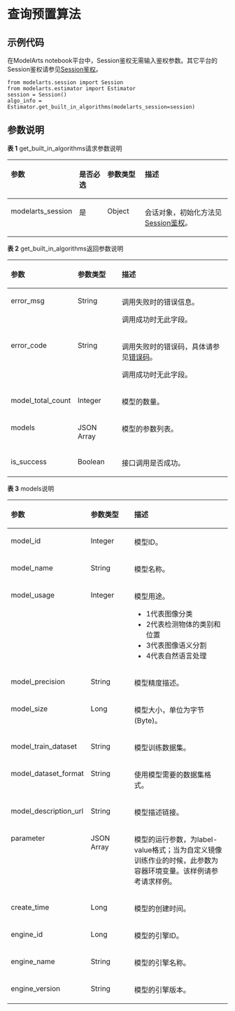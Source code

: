 # 查询预置算法<a name="modelarts_04_0190"></a>

## 示例代码<a name="zh-cn_topic_0170904395_section35881040102516"></a>

在ModelArts notebook平台中，Session鉴权无需输入鉴权参数。其它平台的Session鉴权请参见[Session鉴权](Session鉴权概述.md)。

```
from modelarts.session import Session
from modelarts.estimator import Estimator
session = Session()
algo_info = Estimator.get_built_in_algorithms(modelarts_session=session)
```

## 参数说明<a name="zh-cn_topic_0170904395_section85751315416"></a>

**表 1**  get\_built\_in\_algorithms请求参数说明

<a name="zh-cn_topic_0170904395_table160254042515"></a>
<table><thead align="left"><tr id="zh-cn_topic_0170904395_row141641202511"><th class="cellrowborder" valign="top" width="25.629999999999995%" id="mcps1.2.5.1.1"><p id="zh-cn_topic_0170904395_p11941182519"><a name="zh-cn_topic_0170904395_p11941182519"></a><a name="zh-cn_topic_0170904395_p11941182519"></a>参数</p>
</th>
<th class="cellrowborder" valign="top" width="13.819999999999999%" id="mcps1.2.5.1.2"><p id="zh-cn_topic_0170904395_p1633818161270"><a name="zh-cn_topic_0170904395_p1633818161270"></a><a name="zh-cn_topic_0170904395_p1633818161270"></a>是否必选</p>
</th>
<th class="cellrowborder" valign="top" width="17.61%" id="mcps1.2.5.1.3"><p id="zh-cn_topic_0170904395_p611141142510"><a name="zh-cn_topic_0170904395_p611141142510"></a><a name="zh-cn_topic_0170904395_p611141142510"></a>参数类型</p>
</th>
<th class="cellrowborder" valign="top" width="42.94%" id="mcps1.2.5.1.4"><p id="zh-cn_topic_0170904395_p917419250"><a name="zh-cn_topic_0170904395_p917419250"></a><a name="zh-cn_topic_0170904395_p917419250"></a>描述</p>
</th>
</tr>
</thead>
<tbody><tr id="zh-cn_topic_0170904395_row811541192518"><td class="cellrowborder" valign="top" width="25.629999999999995%" headers="mcps1.2.5.1.1 "><p id="zh-cn_topic_0170904395_p6891421842"><a name="zh-cn_topic_0170904395_p6891421842"></a><a name="zh-cn_topic_0170904395_p6891421842"></a>modelarts_session</p>
</td>
<td class="cellrowborder" valign="top" width="13.819999999999999%" headers="mcps1.2.5.1.2 "><p id="zh-cn_topic_0170904395_p68972047"><a name="zh-cn_topic_0170904395_p68972047"></a><a name="zh-cn_topic_0170904395_p68972047"></a>是</p>
</td>
<td class="cellrowborder" valign="top" width="17.61%" headers="mcps1.2.5.1.3 "><p id="zh-cn_topic_0170904395_p158912219419"><a name="zh-cn_topic_0170904395_p158912219419"></a><a name="zh-cn_topic_0170904395_p158912219419"></a>Object</p>
</td>
<td class="cellrowborder" valign="top" width="42.94%" headers="mcps1.2.5.1.4 "><p id="zh-cn_topic_0170904395_p1689152543"><a name="zh-cn_topic_0170904395_p1689152543"></a><a name="zh-cn_topic_0170904395_p1689152543"></a>会话对象，初始化方法见<a href="Session鉴权概述.md">Session鉴权</a>。</p>
</td>
</tr>
</tbody>
</table>

**表 2**  get\_built\_in\_algorithms返回参数说明

<a name="zh-cn_topic_0170904395_table10251721151647"></a>
<table><thead align="left"><tr id="zh-cn_topic_0170904395_row15309029151647"><th class="cellrowborder" valign="top" width="29.377062293770624%" id="mcps1.2.4.1.1"><p id="zh-cn_topic_0170904395_p65700341151710"><a name="zh-cn_topic_0170904395_p65700341151710"></a><a name="zh-cn_topic_0170904395_p65700341151710"></a>参数</p>
</th>
<th class="cellrowborder" valign="top" width="20.107989201079892%" id="mcps1.2.4.1.2"><p id="zh-cn_topic_0170904395_p19705789151710"><a name="zh-cn_topic_0170904395_p19705789151710"></a><a name="zh-cn_topic_0170904395_p19705789151710"></a>参数类型</p>
</th>
<th class="cellrowborder" valign="top" width="50.51494850514948%" id="mcps1.2.4.1.3"><p id="zh-cn_topic_0170904395_p52665086151710"><a name="zh-cn_topic_0170904395_p52665086151710"></a><a name="zh-cn_topic_0170904395_p52665086151710"></a>描述</p>
</th>
</tr>
</thead>
<tbody><tr id="zh-cn_topic_0170904395_row1448237123714"><td class="cellrowborder" valign="top" width="29.377062293770624%" headers="mcps1.2.4.1.1 "><p id="zh-cn_topic_0170904395_p345014371371"><a name="zh-cn_topic_0170904395_p345014371371"></a><a name="zh-cn_topic_0170904395_p345014371371"></a>error_msg</p>
</td>
<td class="cellrowborder" valign="top" width="20.107989201079892%" headers="mcps1.2.4.1.2 "><p id="zh-cn_topic_0170904395_p10450193773712"><a name="zh-cn_topic_0170904395_p10450193773712"></a><a name="zh-cn_topic_0170904395_p10450193773712"></a>String</p>
</td>
<td class="cellrowborder" valign="top" width="50.51494850514948%" headers="mcps1.2.4.1.3 "><p id="zh-cn_topic_0170904395_p3522846113715"><a name="zh-cn_topic_0170904395_p3522846113715"></a><a name="zh-cn_topic_0170904395_p3522846113715"></a>调用失败时的错误信息。</p>
<p id="zh-cn_topic_0170904395_p105221346153718"><a name="zh-cn_topic_0170904395_p105221346153718"></a><a name="zh-cn_topic_0170904395_p105221346153718"></a>调用成功时无此字段。</p>
</td>
</tr>
<tr id="zh-cn_topic_0170904395_row25921437151647"><td class="cellrowborder" valign="top" width="29.377062293770624%" headers="mcps1.2.4.1.1 "><p id="zh-cn_topic_0170904395_p33480290151710"><a name="zh-cn_topic_0170904395_p33480290151710"></a><a name="zh-cn_topic_0170904395_p33480290151710"></a>error_code</p>
</td>
<td class="cellrowborder" valign="top" width="20.107989201079892%" headers="mcps1.2.4.1.2 "><p id="zh-cn_topic_0170904395_p16871445151710"><a name="zh-cn_topic_0170904395_p16871445151710"></a><a name="zh-cn_topic_0170904395_p16871445151710"></a>String</p>
</td>
<td class="cellrowborder" valign="top" width="50.51494850514948%" headers="mcps1.2.4.1.3 "><p id="zh-cn_topic_0170904395_p1405101120171"><a name="zh-cn_topic_0170904395_p1405101120171"></a><a name="zh-cn_topic_0170904395_p1405101120171"></a>调用失败时的错误码，具体请参见<a href="https://support.huaweicloud.com/api-modelarts/modelarts_03_0095.html" target="_blank" rel="noopener noreferrer">错误码</a>。</p>
<p id="zh-cn_topic_0170904395_p24409838151710"><a name="zh-cn_topic_0170904395_p24409838151710"></a><a name="zh-cn_topic_0170904395_p24409838151710"></a>调用成功时无此字段。</p>
</td>
</tr>
<tr id="zh-cn_topic_0170904395_row42648418151647"><td class="cellrowborder" valign="top" width="29.377062293770624%" headers="mcps1.2.4.1.1 "><p id="zh-cn_topic_0170904395_p28920610151710"><a name="zh-cn_topic_0170904395_p28920610151710"></a><a name="zh-cn_topic_0170904395_p28920610151710"></a>model_total_count</p>
</td>
<td class="cellrowborder" valign="top" width="20.107989201079892%" headers="mcps1.2.4.1.2 "><p id="zh-cn_topic_0170904395_p31366462151710"><a name="zh-cn_topic_0170904395_p31366462151710"></a><a name="zh-cn_topic_0170904395_p31366462151710"></a>Integer</p>
</td>
<td class="cellrowborder" valign="top" width="50.51494850514948%" headers="mcps1.2.4.1.3 "><p id="zh-cn_topic_0170904395_p57655513151710"><a name="zh-cn_topic_0170904395_p57655513151710"></a><a name="zh-cn_topic_0170904395_p57655513151710"></a>模型的数量。</p>
</td>
</tr>
<tr id="zh-cn_topic_0170904395_row43296194151733"><td class="cellrowborder" valign="top" width="29.377062293770624%" headers="mcps1.2.4.1.1 "><p id="zh-cn_topic_0170904395_p66301595151759"><a name="zh-cn_topic_0170904395_p66301595151759"></a><a name="zh-cn_topic_0170904395_p66301595151759"></a>models</p>
</td>
<td class="cellrowborder" valign="top" width="20.107989201079892%" headers="mcps1.2.4.1.2 "><p id="zh-cn_topic_0170904395_p5112767151759"><a name="zh-cn_topic_0170904395_p5112767151759"></a><a name="zh-cn_topic_0170904395_p5112767151759"></a>JSON Array</p>
</td>
<td class="cellrowborder" valign="top" width="50.51494850514948%" headers="mcps1.2.4.1.3 "><p id="zh-cn_topic_0170904395_p11481022151759"><a name="zh-cn_topic_0170904395_p11481022151759"></a><a name="zh-cn_topic_0170904395_p11481022151759"></a>模型的参数列表。</p>
</td>
</tr>
<tr id="zh-cn_topic_0170904395_row14440115003510"><td class="cellrowborder" valign="top" width="29.377062293770624%" headers="mcps1.2.4.1.1 "><p id="zh-cn_topic_0170904395_p2044145010357"><a name="zh-cn_topic_0170904395_p2044145010357"></a><a name="zh-cn_topic_0170904395_p2044145010357"></a>is_success</p>
</td>
<td class="cellrowborder" valign="top" width="20.107989201079892%" headers="mcps1.2.4.1.2 "><p id="zh-cn_topic_0170904395_p244185073510"><a name="zh-cn_topic_0170904395_p244185073510"></a><a name="zh-cn_topic_0170904395_p244185073510"></a>Boolean</p>
</td>
<td class="cellrowborder" valign="top" width="50.51494850514948%" headers="mcps1.2.4.1.3 "><p id="zh-cn_topic_0170904395_p14433359122514"><a name="zh-cn_topic_0170904395_p14433359122514"></a><a name="zh-cn_topic_0170904395_p14433359122514"></a>接口调用是否成功。</p>
</td>
</tr>
</tbody>
</table>

**表 3**  models说明

<a name="zh-cn_topic_0170904395_table202218353427"></a>
<table><thead align="left"><tr id="zh-cn_topic_0170904395_row222518357421"><th class="cellrowborder" valign="top" width="29.330000000000002%" id="mcps1.2.4.1.1"><p id="zh-cn_topic_0170904395_p122643519428"><a name="zh-cn_topic_0170904395_p122643519428"></a><a name="zh-cn_topic_0170904395_p122643519428"></a>参数</p>
</th>
<th class="cellrowborder" valign="top" width="20.94%" id="mcps1.2.4.1.2"><p id="zh-cn_topic_0170904395_p122743594212"><a name="zh-cn_topic_0170904395_p122743594212"></a><a name="zh-cn_topic_0170904395_p122743594212"></a>参数类型</p>
</th>
<th class="cellrowborder" valign="top" width="49.730000000000004%" id="mcps1.2.4.1.3"><p id="zh-cn_topic_0170904395_p16229163574212"><a name="zh-cn_topic_0170904395_p16229163574212"></a><a name="zh-cn_topic_0170904395_p16229163574212"></a>描述</p>
</th>
</tr>
</thead>
<tbody><tr id="zh-cn_topic_0170904395_row9229143544214"><td class="cellrowborder" valign="top" width="29.330000000000002%" headers="mcps1.2.4.1.1 "><p id="zh-cn_topic_0170904395_p7230183504215"><a name="zh-cn_topic_0170904395_p7230183504215"></a><a name="zh-cn_topic_0170904395_p7230183504215"></a>model_id</p>
</td>
<td class="cellrowborder" valign="top" width="20.94%" headers="mcps1.2.4.1.2 "><p id="zh-cn_topic_0170904395_p82301935204213"><a name="zh-cn_topic_0170904395_p82301935204213"></a><a name="zh-cn_topic_0170904395_p82301935204213"></a>Integer</p>
</td>
<td class="cellrowborder" valign="top" width="49.730000000000004%" headers="mcps1.2.4.1.3 "><p id="zh-cn_topic_0170904395_p2023218354427"><a name="zh-cn_topic_0170904395_p2023218354427"></a><a name="zh-cn_topic_0170904395_p2023218354427"></a>模型ID。</p>
</td>
</tr>
<tr id="zh-cn_topic_0170904395_row1523263515429"><td class="cellrowborder" valign="top" width="29.330000000000002%" headers="mcps1.2.4.1.1 "><p id="zh-cn_topic_0170904395_p162331235104217"><a name="zh-cn_topic_0170904395_p162331235104217"></a><a name="zh-cn_topic_0170904395_p162331235104217"></a>model_name</p>
</td>
<td class="cellrowborder" valign="top" width="20.94%" headers="mcps1.2.4.1.2 "><p id="zh-cn_topic_0170904395_p1523593534217"><a name="zh-cn_topic_0170904395_p1523593534217"></a><a name="zh-cn_topic_0170904395_p1523593534217"></a>String</p>
</td>
<td class="cellrowborder" valign="top" width="49.730000000000004%" headers="mcps1.2.4.1.3 "><p id="zh-cn_topic_0170904395_p10236163574219"><a name="zh-cn_topic_0170904395_p10236163574219"></a><a name="zh-cn_topic_0170904395_p10236163574219"></a>模型名称。</p>
</td>
</tr>
<tr id="zh-cn_topic_0170904395_row32361735194219"><td class="cellrowborder" valign="top" width="29.330000000000002%" headers="mcps1.2.4.1.1 "><p id="zh-cn_topic_0170904395_p11237035134212"><a name="zh-cn_topic_0170904395_p11237035134212"></a><a name="zh-cn_topic_0170904395_p11237035134212"></a>model_usage</p>
</td>
<td class="cellrowborder" valign="top" width="20.94%" headers="mcps1.2.4.1.2 "><p id="zh-cn_topic_0170904395_p1023863544219"><a name="zh-cn_topic_0170904395_p1023863544219"></a><a name="zh-cn_topic_0170904395_p1023863544219"></a>Integer</p>
</td>
<td class="cellrowborder" valign="top" width="49.730000000000004%" headers="mcps1.2.4.1.3 "><p id="zh-cn_topic_0170904395_p43706384151558"><a name="zh-cn_topic_0170904395_p43706384151558"></a><a name="zh-cn_topic_0170904395_p43706384151558"></a>模型用途。</p>
<a name="zh-cn_topic_0170904395_ul57813138151558"></a><a name="zh-cn_topic_0170904395_ul57813138151558"></a><ul id="zh-cn_topic_0170904395_ul57813138151558"><li>1代表图像分类</li><li>2代表检测物体的类别和位置</li><li>3代表图像语义分割</li><li>4代表自然语言处理</li></ul>
</td>
</tr>
<tr id="zh-cn_topic_0170904395_row1024620358429"><td class="cellrowborder" valign="top" width="29.330000000000002%" headers="mcps1.2.4.1.1 "><p id="zh-cn_topic_0170904395_p5247123518428"><a name="zh-cn_topic_0170904395_p5247123518428"></a><a name="zh-cn_topic_0170904395_p5247123518428"></a>model_precision</p>
</td>
<td class="cellrowborder" valign="top" width="20.94%" headers="mcps1.2.4.1.2 "><p id="zh-cn_topic_0170904395_p1424853534219"><a name="zh-cn_topic_0170904395_p1424853534219"></a><a name="zh-cn_topic_0170904395_p1424853534219"></a>String</p>
</td>
<td class="cellrowborder" valign="top" width="49.730000000000004%" headers="mcps1.2.4.1.3 "><p id="zh-cn_topic_0170904395_p11250183544220"><a name="zh-cn_topic_0170904395_p11250183544220"></a><a name="zh-cn_topic_0170904395_p11250183544220"></a>模型精度描述。</p>
</td>
</tr>
<tr id="zh-cn_topic_0170904395_row825163514421"><td class="cellrowborder" valign="top" width="29.330000000000002%" headers="mcps1.2.4.1.1 "><p id="zh-cn_topic_0170904395_p10253103504220"><a name="zh-cn_topic_0170904395_p10253103504220"></a><a name="zh-cn_topic_0170904395_p10253103504220"></a>model_size</p>
</td>
<td class="cellrowborder" valign="top" width="20.94%" headers="mcps1.2.4.1.2 "><p id="zh-cn_topic_0170904395_p122544353421"><a name="zh-cn_topic_0170904395_p122544353421"></a><a name="zh-cn_topic_0170904395_p122544353421"></a>Long</p>
</td>
<td class="cellrowborder" valign="top" width="49.730000000000004%" headers="mcps1.2.4.1.3 "><p id="zh-cn_topic_0170904395_p11256103564217"><a name="zh-cn_topic_0170904395_p11256103564217"></a><a name="zh-cn_topic_0170904395_p11256103564217"></a>模型大小，单位为字节(Byte)。</p>
</td>
</tr>
<tr id="zh-cn_topic_0170904395_row1125633512427"><td class="cellrowborder" valign="top" width="29.330000000000002%" headers="mcps1.2.4.1.1 "><p id="zh-cn_topic_0170904395_p17257173564217"><a name="zh-cn_topic_0170904395_p17257173564217"></a><a name="zh-cn_topic_0170904395_p17257173564217"></a>model_train_dataset</p>
</td>
<td class="cellrowborder" valign="top" width="20.94%" headers="mcps1.2.4.1.2 "><p id="zh-cn_topic_0170904395_p1825843544210"><a name="zh-cn_topic_0170904395_p1825843544210"></a><a name="zh-cn_topic_0170904395_p1825843544210"></a>String</p>
</td>
<td class="cellrowborder" valign="top" width="49.730000000000004%" headers="mcps1.2.4.1.3 "><p id="zh-cn_topic_0170904395_p15259173534210"><a name="zh-cn_topic_0170904395_p15259173534210"></a><a name="zh-cn_topic_0170904395_p15259173534210"></a>模型训练数据集。</p>
</td>
</tr>
<tr id="zh-cn_topic_0170904395_row1926015352427"><td class="cellrowborder" valign="top" width="29.330000000000002%" headers="mcps1.2.4.1.1 "><p id="zh-cn_topic_0170904395_p0261103516428"><a name="zh-cn_topic_0170904395_p0261103516428"></a><a name="zh-cn_topic_0170904395_p0261103516428"></a>model_dataset_format</p>
</td>
<td class="cellrowborder" valign="top" width="20.94%" headers="mcps1.2.4.1.2 "><p id="zh-cn_topic_0170904395_p2262113516425"><a name="zh-cn_topic_0170904395_p2262113516425"></a><a name="zh-cn_topic_0170904395_p2262113516425"></a>String</p>
</td>
<td class="cellrowborder" valign="top" width="49.730000000000004%" headers="mcps1.2.4.1.3 "><p id="zh-cn_topic_0170904395_p1926353554213"><a name="zh-cn_topic_0170904395_p1926353554213"></a><a name="zh-cn_topic_0170904395_p1926353554213"></a>使用模型需要的数据集格式。</p>
</td>
</tr>
<tr id="zh-cn_topic_0170904395_row1026315358423"><td class="cellrowborder" valign="top" width="29.330000000000002%" headers="mcps1.2.4.1.1 "><p id="zh-cn_topic_0170904395_p18264835104217"><a name="zh-cn_topic_0170904395_p18264835104217"></a><a name="zh-cn_topic_0170904395_p18264835104217"></a>model_description_url</p>
</td>
<td class="cellrowborder" valign="top" width="20.94%" headers="mcps1.2.4.1.2 "><p id="zh-cn_topic_0170904395_p326515353427"><a name="zh-cn_topic_0170904395_p326515353427"></a><a name="zh-cn_topic_0170904395_p326515353427"></a>String</p>
</td>
<td class="cellrowborder" valign="top" width="49.730000000000004%" headers="mcps1.2.4.1.3 "><p id="zh-cn_topic_0170904395_p4267335184217"><a name="zh-cn_topic_0170904395_p4267335184217"></a><a name="zh-cn_topic_0170904395_p4267335184217"></a>模型描述链接。</p>
</td>
</tr>
<tr id="zh-cn_topic_0170904395_row2267635114213"><td class="cellrowborder" valign="top" width="29.330000000000002%" headers="mcps1.2.4.1.1 "><p id="zh-cn_topic_0170904395_p426818353427"><a name="zh-cn_topic_0170904395_p426818353427"></a><a name="zh-cn_topic_0170904395_p426818353427"></a>parameter</p>
</td>
<td class="cellrowborder" valign="top" width="20.94%" headers="mcps1.2.4.1.2 "><p id="zh-cn_topic_0170904395_p72691335124214"><a name="zh-cn_topic_0170904395_p72691335124214"></a><a name="zh-cn_topic_0170904395_p72691335124214"></a>JSON Array</p>
</td>
<td class="cellrowborder" valign="top" width="49.730000000000004%" headers="mcps1.2.4.1.3 "><p id="zh-cn_topic_0170904395_p13271153544215"><a name="zh-cn_topic_0170904395_p13271153544215"></a><a name="zh-cn_topic_0170904395_p13271153544215"></a>模型的运行参数，为label-value格式；当为自定义镜像训练作业的时候，此参数为容器环境变量。该样例请参考请求样例。</p>
</td>
</tr>
<tr id="zh-cn_topic_0170904395_row1027243513426"><td class="cellrowborder" valign="top" width="29.330000000000002%" headers="mcps1.2.4.1.1 "><p id="zh-cn_topic_0170904395_p52736358424"><a name="zh-cn_topic_0170904395_p52736358424"></a><a name="zh-cn_topic_0170904395_p52736358424"></a>create_time</p>
</td>
<td class="cellrowborder" valign="top" width="20.94%" headers="mcps1.2.4.1.2 "><p id="zh-cn_topic_0170904395_p127413511426"><a name="zh-cn_topic_0170904395_p127413511426"></a><a name="zh-cn_topic_0170904395_p127413511426"></a>Long</p>
</td>
<td class="cellrowborder" valign="top" width="49.730000000000004%" headers="mcps1.2.4.1.3 "><p id="zh-cn_topic_0170904395_p52751335134218"><a name="zh-cn_topic_0170904395_p52751335134218"></a><a name="zh-cn_topic_0170904395_p52751335134218"></a>模型的创建时间。</p>
</td>
</tr>
<tr id="zh-cn_topic_0170904395_row627663519429"><td class="cellrowborder" valign="top" width="29.330000000000002%" headers="mcps1.2.4.1.1 "><p id="zh-cn_topic_0170904395_p9277135154218"><a name="zh-cn_topic_0170904395_p9277135154218"></a><a name="zh-cn_topic_0170904395_p9277135154218"></a>engine_id</p>
</td>
<td class="cellrowborder" valign="top" width="20.94%" headers="mcps1.2.4.1.2 "><p id="zh-cn_topic_0170904395_p9281163514213"><a name="zh-cn_topic_0170904395_p9281163514213"></a><a name="zh-cn_topic_0170904395_p9281163514213"></a>Long</p>
</td>
<td class="cellrowborder" valign="top" width="49.730000000000004%" headers="mcps1.2.4.1.3 "><p id="zh-cn_topic_0170904395_p32821435124210"><a name="zh-cn_topic_0170904395_p32821435124210"></a><a name="zh-cn_topic_0170904395_p32821435124210"></a>模型的引擎ID。</p>
</td>
</tr>
<tr id="zh-cn_topic_0170904395_row1328223517425"><td class="cellrowborder" valign="top" width="29.330000000000002%" headers="mcps1.2.4.1.1 "><p id="zh-cn_topic_0170904395_p328318358425"><a name="zh-cn_topic_0170904395_p328318358425"></a><a name="zh-cn_topic_0170904395_p328318358425"></a>engine_name</p>
</td>
<td class="cellrowborder" valign="top" width="20.94%" headers="mcps1.2.4.1.2 "><p id="zh-cn_topic_0170904395_p172852357429"><a name="zh-cn_topic_0170904395_p172852357429"></a><a name="zh-cn_topic_0170904395_p172852357429"></a>String</p>
</td>
<td class="cellrowborder" valign="top" width="49.730000000000004%" headers="mcps1.2.4.1.3 "><p id="zh-cn_topic_0170904395_p1288135194217"><a name="zh-cn_topic_0170904395_p1288135194217"></a><a name="zh-cn_topic_0170904395_p1288135194217"></a>模型的引擎名称。</p>
</td>
</tr>
<tr id="zh-cn_topic_0170904395_row62891735184216"><td class="cellrowborder" valign="top" width="29.330000000000002%" headers="mcps1.2.4.1.1 "><p id="zh-cn_topic_0170904395_p19290335184211"><a name="zh-cn_topic_0170904395_p19290335184211"></a><a name="zh-cn_topic_0170904395_p19290335184211"></a>engine_version</p>
</td>
<td class="cellrowborder" valign="top" width="20.94%" headers="mcps1.2.4.1.2 "><p id="zh-cn_topic_0170904395_p329114359422"><a name="zh-cn_topic_0170904395_p329114359422"></a><a name="zh-cn_topic_0170904395_p329114359422"></a>String</p>
</td>
<td class="cellrowborder" valign="top" width="49.730000000000004%" headers="mcps1.2.4.1.3 "><p id="zh-cn_topic_0170904395_p129263517421"><a name="zh-cn_topic_0170904395_p129263517421"></a><a name="zh-cn_topic_0170904395_p129263517421"></a>模型的引擎版本。</p>
</td>
</tr>
</tbody>
</table>


